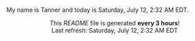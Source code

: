 My name is Tanner and today is Saturday, July 12, 2:32 AM EDT.

<p align="center">This <i>README</i> file is generated <b>every 3 hours</b>!</br>Last refresh: Saturday, July 12, 2:32 AM EDT<br /></p>
